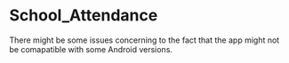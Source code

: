 # School_Attendance
There might be some issues concerning to the fact that the app might not be comapatible with some Android versions.
